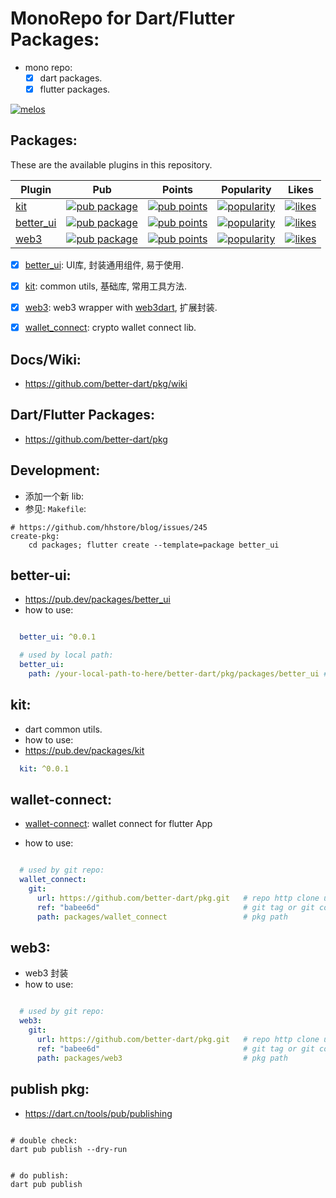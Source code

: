 # MonoRepo for Dart/Flutter Packages:

- mono repo:
  - [x] dart packages.
  - [x] flutter packages.

[![melos](https://img.shields.io/badge/maintained%20with-melos-f700ff.svg?style=flat-square)](https://github.com/invertase/melos)


## Packages:

These are the available plugins in this repository.

| Plugin | Pub | Points | Popularity | Likes |
|--------|-----|--------|------------|-------|
| [kit](./packages/kit/) | [![pub package](https://img.shields.io/pub/v/kit.svg)](https://pub.dev/packages/kit) | [![pub points](https://badges.bar/kit/pub%20points)](https://pub.dev/packages/kit/score) |  [![popularity](https://badges.bar/kit/popularity)](https://pub.dev/packages/kit/score) | [![likes](https://badges.bar/kit/likes)](https://pub.dev/packages/kit/score) |
| [better_ui](./packages/better_ui/) | [![pub package](https://img.shields.io/pub/v/better_ui.svg)](https://pub.dev/packages/better_ui) | [![pub points](https://badges.bar/better_ui/pub%20points)](https://pub.dev/packages/better_ui/score) | [![popularity](https://badges.bar/better_ui/popularity)](https://pub.dev/packages/better_ui/score) | [![likes](https://badges.bar/better_ui/likes)](https://pub.dev/packages/better_ui/score) |
| [web3](./packages/web3/) | [![pub package](https://img.shields.io/pub/v/web3.svg)](https://pub.dev/packages/web3) | [![pub points](https://badges.bar/web3/pub%20points)](https://pub.dev/packages/web3/score) | [![popularity](https://badges.bar/web3/popularity)](https://pub.dev/packages/web3/score) | [![likes](https://badges.bar/web3/likes)](https://pub.dev/packages/web3/score) |



- [x] [better_ui](packages/better_ui): UI库, 封装通用组件, 易于使用.
- [x] [kit](packages/kit): common utils, 基础库, 常用工具方法.
- [x] [web3](packages/web3): web3 wrapper with [web3dart](https://github.com/simolus3/web3dart), 扩展封装.
- [x] [wallet_connect](packages/wallet_connect): crypto wallet connect lib.


## Docs/Wiki:

- https://github.com/better-dart/pkg/wiki


## Dart/Flutter Packages:

- https://github.com/better-dart/pkg


## Development:

- 添加一个新 lib:
- 参见: `Makefile`:

```
# https://github.com/hhstore/blog/issues/245
create-pkg:
	cd packages; flutter create --template=package better_ui

```


## better-ui:

- https://pub.dev/packages/better_ui
- how to use:

```yaml

  better_ui: ^0.0.1

  # used by local path:
  better_ui:
    path: /your-local-path-to-here/better-dart/pkg/packages/better_ui # local path

```

## kit:

- dart common utils.
- how to use:
- https://pub.dev/packages/kit


```yaml
  kit: ^0.0.1
```




## wallet-connect:


- [wallet-connect](./packages/wallet_connect): wallet connect for flutter App


- how to use:

```yaml

  # used by git repo:
  wallet_connect:
    git:
      url: https://github.com/better-dart/pkg.git   # repo http clone url
      ref: "babee6d"                                # git tag or git commit-id
      path: packages/wallet_connect                 # pkg path


```


## web3:

- web3 封装
- how to use:

```yaml

  # used by git repo:
  web3:
    git:
      url: https://github.com/better-dart/pkg.git   # repo http clone url
      ref: "babee6d"                                # git tag or git commit-id
      path: packages/web3                           # pkg path


```


## publish pkg:

- https://dart.cn/tools/pub/publishing


```

# double check:
dart pub publish --dry-run


# do publish:
dart pub publish

```
